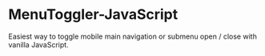 # MenuToggler-JavaScript
Easiest way to toggle mobile main navigation or submenu open / close with vanilla JavaScript.
